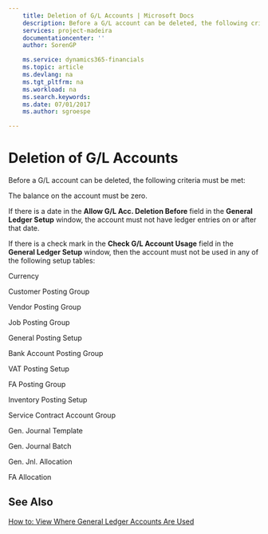 ```yaml
---
    title: Deletion of G/L Accounts | Microsoft Docs
    description: Before a G/L account can be deleted, the following criteria must be met:
    services: project-madeira
    documentationcenter: ''
    author: SorenGP

    ms.service: dynamics365-financials
    ms.topic: article
    ms.devlang: na
    ms.tgt_pltfrm: na
    ms.workload: na
    ms.search.keywords:
    ms.date: 07/01/2017
    ms.author: sgroespe

---
```

# Deletion of G/L Accounts
Before a G/L account can be deleted, the following criteria must be met:  
  
 The balance on the account must be zero.  
  
 If there is a date in the **Allow G/L Acc. Deletion Before** field in the **General Ledger Setup** window, the account must not have ledger entries on or after that date.  
  
 If there is a check mark in the **Check G/L Account Usage** field in the **General Ledger Setup** window, then the account must not be used in any of the following setup tables:  
  
 Currency  
  
 Customer Posting Group  
  
 Vendor Posting Group  
  
 Job Posting Group  
  
 General Posting Setup  
  
 Bank Account Posting Group  
  
 VAT Posting Setup  
  
 FA Posting Group  
  
 Inventory Posting Setup  
  
 Service Contract Account Group  
  
 Gen. Journal Template  
  
 Gen. Journal Batch  
  
 Gen. Jnl. Allocation  
  
 FA Allocation  
  
## See Also  
[How to: View Where General Ledger Accounts Are Used](../how-to-view-where-general-ledger-accounts-are-used.md)   
 